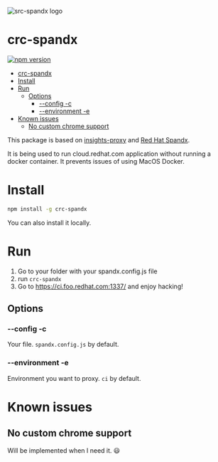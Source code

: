 ![src-spandx logo](/doc/logo.svg)
# crc-spandx

[![npm version](https://badge.fury.io/js/crc-spandx.svg)](https://badge.fury.io/js/crc-spandx)

- [crc-spandx](#crc-spandx)
- [Install](#install)
- [Run](#run)
  - [Options](#options)
    - [--config -c](#--config--c)
    - [--environment -e](#--environment--e)
- [Known issues](#known-issues)
  - [No custom chrome support](#no-custom-chrome-support)

This package is based on [insights-proxy](https://github.com/RedHatInsights/insights-proxy) and [Red Hat Spandx](https://github.com/redhataccess/spandx).

It is being used to run cloud.redhat.com application without running a docker container. It prevents issues of using MacOS Docker.

# Install

```bash
npm install -g crc-spandx
```

You can also install it locally.

# Run

1. Go to your folder with your spandx.config.js file
2. run `crc-spandx`
3. Go to https://ci.foo.redhat.com:1337/ and enjoy hacking!

## Options

### --config -c

Your file. `spandx.config.js` by default.

### --environment -e

Environment you want to proxy. `ci` by default.

# Known issues

## No custom chrome support

Will be implemented when I need it. :smiley:
